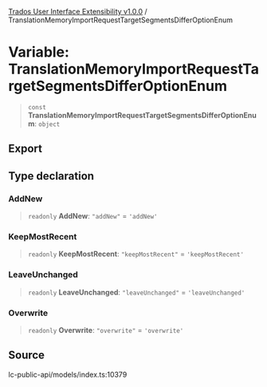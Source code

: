 [Trados User Interface Extensibility v1.0.0](../wiki/globals) / TranslationMemoryImportRequestTargetSegmentsDifferOptionEnum

# Variable: TranslationMemoryImportRequestTargetSegmentsDifferOptionEnum

> `const` **TranslationMemoryImportRequestTargetSegmentsDifferOptionEnum**: `object`

## Export

## Type declaration

### AddNew

> `readonly` **AddNew**: `"addNew"` = `'addNew'`

### KeepMostRecent

> `readonly` **KeepMostRecent**: `"keepMostRecent"` = `'keepMostRecent'`

### LeaveUnchanged

> `readonly` **LeaveUnchanged**: `"leaveUnchanged"` = `'leaveUnchanged'`

### Overwrite

> `readonly` **Overwrite**: `"overwrite"` = `'overwrite'`

## Source

lc-public-api/models/index.ts:10379
